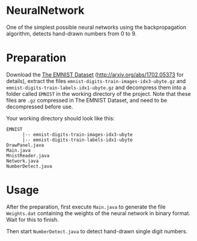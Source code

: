 # NeuralNetwork
One of the simplest possible neural networks using the backpropagation algorithm, detects hand-drawn numbers from 0 to 9.
# Preparation
Download the [The EMNIST Dataset](https://www.nist.gov/itl/products-and-services/emnist-dataset) (http://arxiv.org/abs/1702.05373 for details), extract the files ```emnist-digits-train-images-idx3-ubyte.gz``` and ```emnist-digits-train-labels-idx1-ubyte.gz``` and decompress them into a folder called ```EMNIST``` in the working directory of the project.
Note that these files are ```.gz``` compressed in The EMNIST Dataset, and need to be decompressed before use.

Your working directory should look like this:
```
EMNIST
      |-- emnist-digits-train-images-idx3-ubyte
      |-- emnist-digits-train-labels-idx1-ubyte
DrawPanel.java
Main.java
MnistReader.java
Network.java
NumberDetect.java
```
# Usage
After the preparation, first execute ```Main.java``` to generate the file ```Weights.dat``` containing the weights of the neural network in binary format.
Wait for this to finish.

Then start ```NumberDetect.java``` to detect hand-drawn single digit numbers. 
